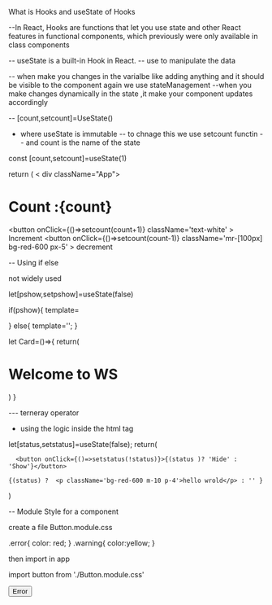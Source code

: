 What is Hooks and useState of Hooks


--In React, Hooks are functions that let you use state and other React features in functional components, which previously were only available in class components

-- useState is a built-in Hook in React.
-- use to manipulate the data


-- when make you changes in the varialbe like adding anything and it should be visible to the component again we use stateManagement 
--when you make changes dynamically in the state ,it make your component updates
accordingly

-- [count,setcount]=UseState()

- where useState is immutable
-- to chnage this we use setcount functin
-- and count is the name of the state



const [count,setcount]=useState(1)

  return (
    < div className="App">
      <div className='bg-black'>
      <h1 className='text-white'>Count :{count}</h1>
<button onClick={()=>setcount(count+1)} className='text-white' >
  Increment 
</button>
<button onClick={()=>setcount(count-1)} className='mr-[100px] bg-red-600 px-5' >
  decrement 
</button> 
    </div>
    </div>


-- Using if else 

not widely used 

let[pshow,setpshow]=useState(false)

if(pshow){
template=
<Card/>

}
else{
  template='';
}


let Card=()=>{
  return(
    <h1> Welcome to WS</h1>
  )
}


--- terneray operator 

- using the logic inside the html tag



let[status,setstatus]=useState(false);
  return(
    <div>

      <button onClick={()=>setstatus(!status)}>{(status )? 'Hide' : 'Show'}</button>
    
    {(status) ?  <p className='bg-red-600 m-10 p-4'>hello wrold</p> : '' }



</div>)



-- Module Style for a component 


create a file Button.module.css

.error{
    color: red;
}
.warning{
    color:yellow;
}

then import in app

import button from './Button.module.css'

<button className={button.error}>Error</button>